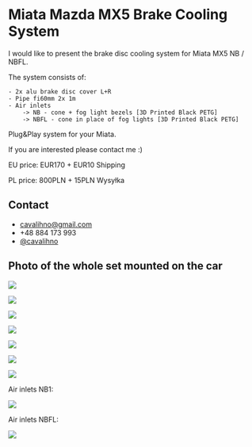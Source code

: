 
# Miata Mazda MX5 Brake Cooling System 

I would like to present the brake disc cooling system for Miata MX5 NB / NBFL.

The system consists of:
    
    - 2x alu brake disc cover L+R
    - Pipe fi60mm 2x 1m
    - Air inlets 
        -> NB - cone + fog light bezels [3D Printed Black PETG]
        -> NBFL - cone in place of fog lights [3D Printed Black PETG]

Plug&Play system for your Miata.

If you are interested please contact me :)

EU price: EUR170 + EUR10 Shipping

PL price: 800PLN + 15PLN Wysyłka

## Contact

- cavalihno@gmail.com
- +48 884 173 993
- [@cavalihno ](https://www.github.com/cavalihno)


## Photo of the whole set mounted on the car



<a href="images/bcs_set_1.jpg"><img src=images/bcs_set_1.jpg></a>

<a href="images/bcs_set_2.jpg"><img src=images/bcs_set_2.jpg></a>

<a href="images/bcs_set_3.jpg"><img src=images/bcs_set_3.jpg></a>

<a href="images/bcs_set_4.jpg"><img src=images/bcs_set_4.jpg></a>

<a href="images/bcs_set_5.jpeg"><img src=images/bcs_set_5.jpeg></a>

<a href="images/bcs_set_6.jpeg"><img src=images/bcs_set_6.jpeg></a>

<a href="images/bcs_set_7.jpeg"><img src=images/bcs_set_7.jpeg></a>

Air inlets NB1:

<a href="images/NB_intlet.png"><img src=images/NB_intlet.png></a>

Air inlets NBFL:

<a href="images/NBFL_intlet.jpeg"><img src=images/NBFL_intlet.jpeg></a>

